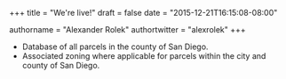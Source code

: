 +++
title = "We're live!"
draft = false
date = "2015-12-21T16:15:08-08:00"

authorname = "Alexander Rolek"
authortwitter = "alexrolek"
+++

- Database of all parcels in the county of San Diego.
- Associated zoning where applicable for parcels within the city and county of San Diego.
